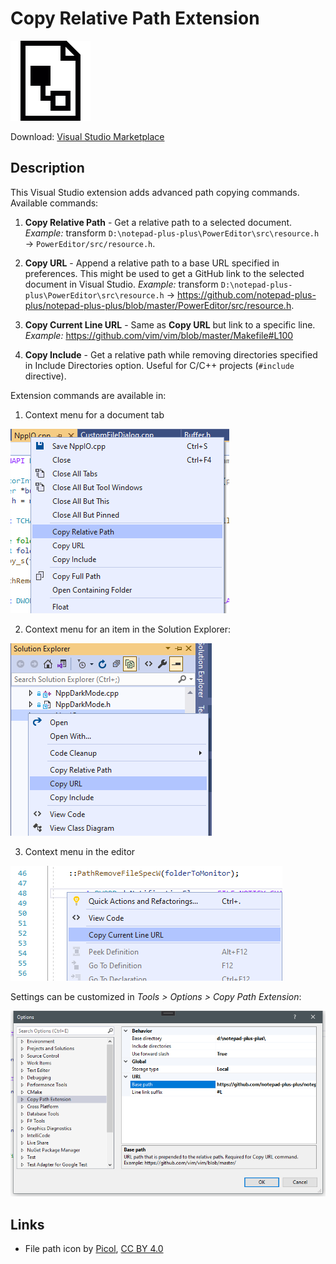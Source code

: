 # Copy Relative Path Extension

![document tab menu](Resources/file-path_icon-icons.com_71653_128.png)

Download: [Visual Studio Marketplace](https://marketplace.visualstudio.com/items?itemName=mere-human.CopyRelativePath)

## Description

This Visual Studio extension adds advanced path copying commands. Available commands:

1. **Copy Relative Path** - Get a relative path to a selected document. _Example:_ transform `D:\notepad-plus-plus\PowerEditor\src\resource.h` → `PowerEditor/src/resource.h`.

2. **Copy URL** - Append a relative path to a base URL specified in preferences. This might be used to get a GitHub link to the selected document in Visual Studio.
_Example:_ transform `D:\notepad-plus-plus\PowerEditor\src\resource.h`
→ https://github.com/notepad-plus-plus/notepad-plus-plus/blob/master/PowerEditor/src/resource.h.

3. **Copy Current Line URL** - Same as **Copy URL** but link to a specific line. _Example:_ https://github.com/vim/vim/blob/master/Makefile#L100

4. **Copy Include** - Get a relative path while removing directories specified in Include Directories option. Useful for C/C++ projects (`#include` directive).

Extension commands are available in:
1. Context menu for a document tab

![document tab menu](Resources/menu-doc-tab.png)

2. Context menu for an item in the Solution Explorer:

![solution explorer menu](Resources/menu-solution-explorer.png)

3. Context menu in the editor

![editor context menu](Resources/ctx-menu-editor.png)

Settings can be customized in _Tools > Options > Copy Path Extension_:

![options dialog](Resources/options-dialog.png)

## Links

* File path icon by [Picol](https://icon-icons.com/icon/file-path/71653), [CC BY 4.0](https://creativecommons.org/licenses/by/4.0/)